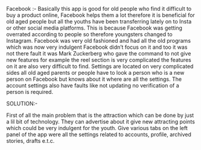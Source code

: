 Facebook :-
 Basically this app is good for old people who find it difficult to buy a product online, Facebook helps them a lot therefore it is beneficial for old aged people but all the youths have been transferring lately on to Insta or other social media platforms. This is because Facebook was getting overrated according to people so therefore youngsters changed to  Instagram. Facebook was very old fashioned and had all the old programs which was now very indulgent Facebook  didn’t focus on it and too it was not there fault it was Mark Zuckerberg who gave the command to not give new features  for example the reel section is very complicated the features on it are also very difficult to find. Settings are located on very complicated sides all old aged parents or people have to look a person who is a new person on Facebook but knows about it where are all the settings. The account settings also have faults like not updating no verification of a person is required. 

SOLUTION:-

First of all the main problem that is the attraction which can be done by just a lil bit of technology. They can advertise about it give new attracting points which could be very indulgent for the youth. Give various tabs on the left panel of the app were all the settings related to accounts, profile, archived stories, drafts e.t.c. 
